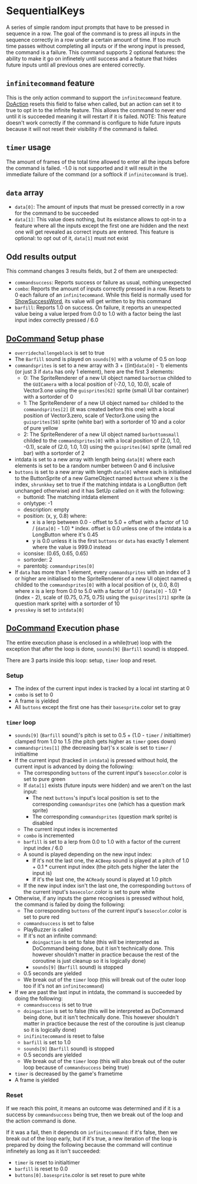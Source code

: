 # SequentialKeys
A series of simple random input prompts that have to be pressed in sequence in a row. The goal of the command is to press all inputs in the sequence correctly in a row under a certain amount of time. If too much time passes without completing all inputs or if the wrong input is pressed, the command is a failure. This command supports 2 optional features: the ability to make it go on infinetely until success and a feature that hides future inputs until all previous ones are entered correctly.

## `infinitecommand` feature
This is the only action command to support the `infinitecommand` feature. [DoAction](../Battle%20flow/Action%20coroutines/DoAction.md) resets this field to false when called, but an action can set it to true to opt in to the infinite feature. This allows the command to never end until it is succeeded meaning it will restart if it is failed. NOTE: This feature doesn't work correctly if the command is configure to hide future inputs because it will not reset their visibility if the command is failed.

## `timer` usage
The amount of frames of the total time allowed to enter all the inputs before the command is failed. -1.0 is not supported and it will result in the immediate failure of the command (or a softlock if `infinitecommand` is true).

## `data` array

- `data[0]`: The amount of inputs that must be pressed correctly in a row for the command to be succeeded
- `data[1]`: This value does nothing, but its existance allows to opt-in to a feature where all the inputs except the first one are hidden and the next one will get revealed as correct inputs are entered. This feature is optional: to opt out of it, `data[1]` must not exist

## Odd results output
This command changes 3 results fields, but 2 of them are unexpected:

- `commandsuccess`: Reports success or failure as usual, nothing unexpected
- `combo`: Reports the amount of inputs correctly pressed in a row. Resets to 0 each failure of an `infinitecommand`. While this field is normally used for [ShowSuccessWord](../Visual%20rendering/ShowSuccessWord.md), its value will get written to by this command
- `barfill`: Reports 1.0 on success. On failure, it reports an unexpected value being a value lerped from 0.0 to 1.0 with a factor being the last input index correctly pressed / 6.0

## [DoCommand](../DoCommand.md) Setup phase

- `overridechallengeblock` is set to true
- The `Barfill` sound is played on `sounds[9]` with a volume of 0.5 on loop
- `commandsprites` is set to a new array with 3 + ((int)`data[0]` - 1) elements (or just 3 if `data` has only 1 element), here are the first 3 elements:
    - 0: The SpriteRenderer of a new UI object named `barbottom` childed to the `GUICamera` with a local position of (-7.0, 1.0, 10.0), scale of Vector3.one using the `guisprites[62]` sprite (small UI bar container) with a sortorder of 0
    - 1: The SpriteRenderer of a new UI object named `bar` childed to the `commandsprites[2]` (it was created before this one) with a local position of Vector3.zero, scale of Vector3.one using the `guisprites[58]` sprite (white bar) with a sortorder of 10 and a color of pure yellow
    - 2: The SpriteRenderer of a new UI object named `barbottomsmall` childed to the `commandsprites[0]` with a local position of (2.0, 1.0, -0.1), scale of (2.0, 1.0, 1.0) using the `guisprites[64]` sprite (small red bar) with a sortorder of 2
- intdata is set to a new array with length being `data[0]` where each elements is set to be a random number between 0 and 6 inclusive
- `buttons` is set to a new array with length `data[0]` where each is initialised to the ButtonSprite of a new GameObject named `ButtonX` where `X` is the index, `shrunkkey` set to true if the matching intdata is a LongButton (left unchanged otherwise) and it has SetUp called on it with the following:
    - buttonid: The matching intdata element
    - onlytype: -1
    - description: empty
    - position: (x, y, 0.8) where:
        - x is a lerp between 0.0 - offset to 5.0 + offset with a factor of 1.0 / (`data[0]` - 1.0) * index. offset is 0.0 unless one of the intdata is a LongButton where it's 0.45
        - y is 0.0 unless it is the first `buttons` or `data` has exactly 1 element where the value is 999.0 instead
    - iconsise: (0.65, 0.65, 0.65)
    - sortorder: 2
    - parentobj: `commandsprites[0]`
- If `data` has more than 1 element,  every `commandsprites` with an index of 3 or higher are initialised to the SpriteRenderer of a new UI object named `q` childed to the `commandsprites[0]` with a local position of (x, 0.0, 8.0) where x is a lerp from 0.0 to 5.0 with a factor of 1.0 / (`data[0]` - 1.0) * (index - 2), scale of (0.75, 0.75, 0.75) using the `guisprites[171]` sprite (a question mark sprite) with a sortorder of 10
- `presskey` is set to `intdata[0]`

## [DoCommand](../DoCommand.md) Execution phase
The entire execution phase is enclosed in a while(true) loop with the exception that after the loop is done, `sounds[9]` (`Barfill` sound) is stopped.

There are 3 parts inside this loop: setup, `timer` loop and reset.

### Setup

- The index of the current input index is tracked by a local int starting at 0
- `combo` is set to 0
- A frame is yielded
- All `buttons` except the first one has their `basesprite`.color set to gray

### `timer` loop

- `sounds[9]` (`Barfill` sound)'s pitch is set to 0.5 + (1.0 - `timer` / initialtimer) clamped from 1.0 to 1.5 (the pitch gets higher as `timer` goes down)
- `commandsprites[1]` (the decreasing bar)'s x scale is set to `timer` / initialtime
- If the current input (tracked in `intdata`) is pressed without hold, the current input is advanced by doing the following:
    - The corresponding `buttons` of the current input's `basecolor`.color is set to pure green
    - If `data[1]` exists (future inputs were hidden) and we aren't on the last input:
        - The next `buttons`'s input's local position is set to the corresponding `commandsprites` one (which has a question mark sprite)
        - The corresponding `commandsprites` (question mark sprite) is disabled
    - The current input index is incremented
    - `combo` is incremented
    - `barfill` is set to a lerp from 0.0 to 1.0 with a factor of the current input index / 6.0
    - A sound is played depending on the new input index:
        - If it's not the last one, the `ACBeep` sound is played at a pitch of 1.0 + 0.1 * current input index (the pitch gets higher the later the input is)
        - If it's the last one, the `ACReady` sound is played at 1.0 pitch
    - If the new input index isn't the last one, the corresponding `buttons` of the current input's `basecolor`.color is set to pure white
- Otherwise, if any inputs the game recognises is pressed without hold, the command is failed by doing the following:
    - The corresponding `buttons` of the current input's `basecolor`.color is set to pure red
    - `commandsuccess` is set to false
    - PlayBuzzer is called
    - If it's not an infinite command:
        - `doingaction` is set to false (this will be interpreted as DoCommand being done, but it isn't technically done. This however shouldn't matter in practice because the rest of the coroutine is just cleanup so it is logically done)
        - `sounds[9]` (`Barfill` sound) is stopped
    - 0.5 seconds are yielded
    - We break out of the `timer` loop (this will break out of the outer loop too if it's not an `infinitecommand`)
- If we are past the last input in intdata, the command is succeeded by doing the following:
    - `commandsuccess` is set to true
    - `doingaction` is set to false (this will be interpreted as DoCommand being done, but it isn't technically done. This however shouldn't matter in practice because the rest of the coroutine is just cleanup so it is logically done)
    - `inifinitecommand` is reset to false
    - `barfill` is set to 1.0
    - `sounds[9]` (`Barfill` sound) is stopped
    - 0.5 seconds are yielded
    - We break out of the `timer` loop (this will also break out of the outer loop because of `commandsuccess` being true)
- `timer` is decreased by the game's frametime
- A frame is yielded

### Reset
If we reach this point, it means an outcome was determined and if it is a success by `commandsuccess` being true, then we break out of the loop and the action command is done.

If it was a fail, then it depends on `infinitecommand`: if it's false, then we break out of the loop early, but if it's true, a new iteration of the loop is prepared by doing the following because the command will continue infinetely as long as it isn't succeeded:

- `timer` is reset to initialtimer
- `barfill` is reset to 0.0
- `buttons[0].basesprite`.color is set reset to pure white
